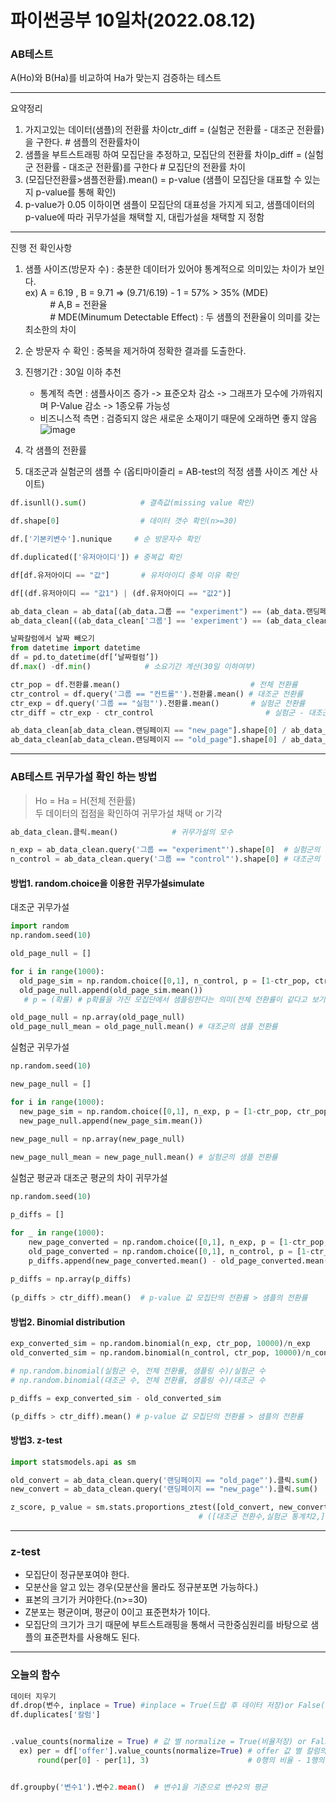 # 파이썬공부 10일차(2022.08.12)
### AB테스트         
A(Ho)와 B(Ha)를 비교하여 Ha가 맞는지 검증하는 테스트  

---
요약정리
1. 가지고있는 데이터(샘플)의 전환률 차이ctr_diff = (실험군 전환률 - 대조군 전환률)을 구한다. # 샘플의 전환률차이
2. 샘플을 부트스트래핑 하여 모집단을 추정하고, 모집단의 전환률 차이p_diff = (실험군 전환률 - 대조군 전환률)를 구한다 # 모집단의 전환률 차이
3. (모집단전환률>샘플전환률).mean() = p-value (샘플이 모집단을 대표할 수 있는지 p-value를 통해 확인)
4. p-value가 0.05 이하이면 샘플이 모집단의 대표성을 가지게 되고, 샘플데이터의 p-value에 따라 귀무가설을 채택할 지, 대립가설을 채택할 지 정함
------
진행 전 확인사항
1. 샘플 사이즈(방문자 수) : 충분한 데이터가 있어야 통계적으로 의미있는 차이가 보인다.    
      ex) A = 6.19 , B = 9.71 => (9.71/6.19) - 1 = 57% > 35% (MDE)      
    &nbsp;&nbsp;&nbsp;&nbsp;  &nbsp;&nbsp;&nbsp;&nbsp;  # A,B = 전환율   
    &nbsp;&nbsp;&nbsp;&nbsp;  &nbsp;&nbsp;&nbsp;&nbsp;  # MDE(Minumum Detectable Effect) : 두 샘플의 전환율이 의미를 갖는 최소한의 차이   
         
2. 순 방문자 수 확인 : 중복을 제거하여 정확한 결과를 도출한다.
3. 진행기간 : 30일 이하 추천
	- 통계적 측면 : 샘플사이즈 증가 -> 표준오차 감소 -> 그래프가 모수에 가까워지며 P-Value 감소 -> 1종오류 가능성
	- 비즈니스적 측면 : 검증되지 않은 새로운 소재이기 때문에 오래하면 좋지 않음   
![image](https://user-images.githubusercontent.com/110000734/184354871-17b8b584-9216-40df-8831-7771a847e9ea.png)
4.  각 샘플의 전환률
5. 대조군과 실험군의 샘플 수 (옵티마이즐리 = AB-test의 적정 샘플 사이즈 계산 사이트)   

```python
df.isunll().sum()            # 결측값(missing value 확인)

df.shape[0]                  # 데이터 갯수 확인(n>=30)

df.['기본키변수'].nunique     # 순 방문자수 확인

df.duplicated(['유저아이디']) # 중복값 확인

df[df.유저아이디 == "값"]       # 유저아이디 중복 이유 확인

df[(df.유저아이디 == "값1") | (df.유저아이디 == "값2")]  

ab_data_clean = ab_data[(ab_data.그룹 == "experiment") == (ab_data.랜딩페이지 == "new_page")]  # 실험그룹에 new_page 나오는 변수 생성
ab_data_clean[((ab_data_clean['그룹'] == 'experiment') == (ab_data_clean['랜딩페이지'] == 'new_page')) == False].shape[0]

날짜칼럼에서 날짜 빼오기
from datetime import datetime
df = pd.to_datetime(df[‘날짜컬럼’])
df.max() -df.min()            # 소요기간 계산(30일 이하여부)

ctr_pop = df.전환률.mean()                             # 전체 전환률
ctr_control = df.query('그룹 == "컨트롤"').전환률.mean() # 대조군 전환률
ctr_exp = df.query('그룹 == "실험"').전환률.mean()       # 실험군 전환률
ctr_diff = ctr_exp - ctr_control                         # 실험군 - 대조군 전환률

ab_data_clean[ab_data_clean.랜딩페이지 == "new_page"].shape[0] / ab_data_clean.shape[0] # 인구비율 실험 / 전체 
ab_data_clean[ab_data_clean.랜딩페이지 == "old_page"].shape[0] / ab_data_clean.shape[0] # 인구비율 대조 / 전체
```
----------------------------------------
### AB테스트 귀무가설 확인 하는 방법
> Ho = Ha = H(전체 전환률)   
> 두 데이터의 접점을 확인하여 귀무가설 채택 or 기각   
```python
ab_data_clean.클릭.mean()            # 귀무가설의 모수

n_exp = ab_data_clean.query('그룹 == "experiment"').shape[0]  # 실험군의 수
n_control = ab_data_clean.query('그룹 == "control"').shape[0] # 대조군의 수
```
#### 방법1. random.choice을 이용한 귀무가설simulate
대조군 귀무가설   
```python
import random
np.random.seed(10)

old_page_null = []

for i in range(1000):
  old_page_sim = np.random.choice([0,1], n_control, p = [1-ctr_pop, ctr_pop], replace=True)
  old_page_null.append(old_page_sim.mean())
   # p = (확률) # p확률을 가진 모집단에서 샘플링한다는 의미(전체 전환률이 같다고 보기 때문에 전체 전환률 사용)

old_page_null = np.array(old_page_null)
old_page_null_mean = old_page_null.mean() # 대조군의 샘플 전환률
```   
실험군 귀무가설
```python
np.random.seed(10)

new_page_null = []

for i in range(1000):
  new_page_sim = np.random.choice([0,1], n_exp, p = [1-ctr_pop, ctr_pop], replace=True)
  new_page_null.append(new_page_sim.mean())
  
new_page_null = np.array(new_page_null)

new_page_null_mean = new_page_null.mean() # 실험군의 샘플 전환률

```
실험군 평균과 대조군 평균의 차이 귀무가설
```python
np.random.seed(10)

p_diffs = []

for _ in range(1000):
    new_page_converted = np.random.choice([0,1], n_exp, p = [1-ctr_pop, ctr_pop], replace=True)
    old_page_converted = np.random.choice([0,1], n_control, p = [1-ctr_pop, ctr_pop], replace=True)
    p_diffs.append(new_page_converted.mean() - old_page_converted.mean()) 
    
p_diffs = np.array(p_diffs)
 
(p_diffs > ctr_diff).mean()  # p-value 값 모집단의 전환률 > 샘플의 전환률
```
#### 방법2. Binomial distribution
```python
exp_converted_sim = np.random.binomial(n_exp, ctr_pop, 10000)/n_exp
old_converted_sim = np.random.binomial(n_control, ctr_pop, 10000)/n_control

# np.random.binomial(실험군 수, 전체 전환률, 샘플링 수)/실험군 수   
# np.random.binomial(대조군 수, 전체 전환률, 샘플링 수)/대조군 수 

p_diffs = exp_converted_sim - old_converted_sim

(p_diffs > ctr_diff).mean() # p-value 값 모집단의 전환률 > 샘플의 전환률
```
#### 방법3. z-test
```python
import statsmodels.api as sm   

old_convert = ab_data_clean.query('랜딩페이지 == "old_page"').클릭.sum()
new_convert = ab_data_clean.query('랜딩페이지 == "new_page"').클릭.sum()

z_score, p_value = sm.stats.proportions_ztest([old_convert, new_convert], [n_control, n_exp], alternative='smaller')
                                          # ([대조군 전환수,실험군 통계치2,], [대조군 수,실험군 수], alternative =(대립가설))   
```
---
### z-test
- 모집단이 정규분포여야 한다.
- 모분산을 알고 있는 경우(모분산을 몰라도 정규분포면 가능하다.)
- 표본의 크기가 커야한다.(n>=30)
- Z분포는 평균이며, 평균이 0이고 표준편차가 1이다.
- 모집단의 크기가 크기 때문에 부트스트래핑을 통해서 극한중심원리를 바탕으로 샘플의 표준편차를 사용해도 된다.
---

### 오늘의 함수
```python
데이터 지우기
df.drop(변수, inplace = True) #inplace = True(드랍 후 데이터 저장)or False(드랍 후 데이터 저장X)   
df.duplicates['칼럼']


.value_counts(normalize = True) # 값 별 normalize = True(비율저장) or False(갯수저장) , ascending = True(오름)or False(내림)
  ex) per = df['offer'].value_counts(normalize=True) # offer 값 별 칼럼의 비율 추출
      round(per[0] - per[1], 3)                      # 0행의 비율 - 1행의 비율 .000


df.groupby('변수1').변수2.mean()  # 변수1을 기준으로 변수2의 평균
```
